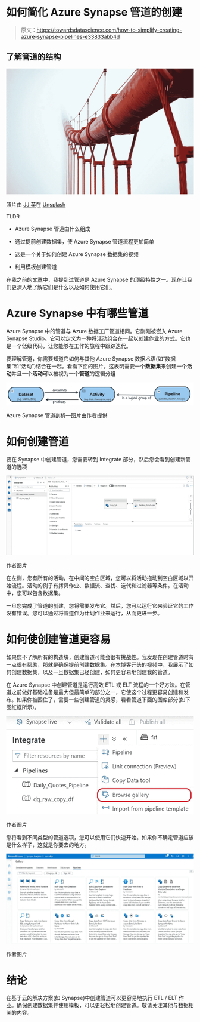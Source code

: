 # 如何简化 Azure Synapse 管道的创建

> 原文：<https://towardsdatascience.com/how-to-simplify-creating-azure-synapse-pipelines-e33833abb4d>

## 了解管道的结构

![](img/89705072cd0531af4cf52367fd402b79.png)

照片由 [JJ 英](https://unsplash.com/@jjying)在 [Unsplash](https://unsplash.com)

TLDR

*   Azure Synapse 管道由什么组成
*   通过提前创建数据集，使 Azure Synapse 管道流程更加简单
*   这是一个关于如何创建 Azure Synapse 数据集的视频

*   利用模板创建管道

在我之前的[文章](/top-10-features-in-azure-synapse-analytics-workspace-ec4618a7fa69)中，我提到过管道是 Azure Synapse 的顶级特性之一。现在让我们更深入地了解它们是什么以及如何使用它们。

# **Azure Synapse 中有哪些管道**

Azure Synapse 中的管道与 Azure 数据工厂管道相同。它刚刚被嵌入 Azure Synapse Studio。它可以定义为一种将活动组合在一起以创建作业的方式。它也是一个低级代码，让您能够在工作的旅程中跟踪迭代。

要理解管道，你需要知道它如何与其他 Azure Synapse 数据术语(如“数据集”和“活动”)结合在一起。看看下面的图片。这表明需要一个**数据集**来创建一个**活动**并且一个**活动**可以被视为一个**管道**的逻辑分组

![](img/19a94c23e551341f6bee1bfa0c9d3dde.png)

Azure Synapse 管道剖析—图片由作者提供

# **如何创建管道**

要在 Synapse 中创建管道，您需要转到 Integrate 部分，然后您会看到创建新管道的选项

![](img/5265db75780676810ec9876f24a62903.png)

作者图片

在左侧，您有所有的活动，在中间的空白区域，您可以将活动拖动到空白区域以开始流程。活动的例子有拷贝作业、数据流、查找、迭代和过滤器等条件。在活动中，您可以包含数据集。

一旦您完成了管道的创建，您将需要发布它。然后，您可以运行它来验证它的工作没有错误。您可以通过将管道作为计划作业来运行，从而更进一步。

# **如何使创建管道更容易**

如果您不了解所有的构造块，创建管道可能会很有挑战性。我发现在创建管道时有一点很有帮助，那就是确保提前创建数据集。在本博客开头的[视频](https://youtu.be/V3xsnfno-GY)中，我展示了如何创建数据集，以及一旦数据集已经创建，如何更容易地创建我的管道。

在 Azure Synapse 中创建管道是运行高效 ETL 或 ELT 流程的一个好方法。在管道之前做好基础准备是最大但最简单的部分之一，它使这个过程更容易创建和发布。如果你被困住了，需要一些创建管道的灵感，看看管道下面的图库部分(如下图红框所示)。

![](img/6528505dcce4779eb1e4690c344b3b7d.png)

作者图片

您将看到不同类型的管道选项，您可以使用它们快速开始。如果你不确定管道应该是什么样子，这就是你要去的地方。

![](img/e2769b0c9f5414f5b06cccf7dd7e78f6.png)

作者图片

# **结论**

在基于云的解决方案(如 Synapse)中创建管道可以更容易地执行 ETL / ELT 作业。确保创建数据集并使用模板，可以更轻松地创建管道。敬请关注其他与数据相关的内容。